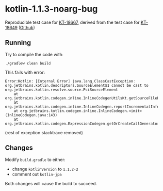 # kotlin-1.1.3-noarg-bug

Reproducible test case for [KT-18667](https://youtrack.jetbrains.com/issue/KT-18667), derived from
the test case for [KT-18649](https://youtrack.jetbrains.com/issue/KT-18649) ([Github](https://github.com/komu/kotlin-1.1.3-noarg-bug))

## Running

Try to compile the code with:

```shell
./gradlew clean build
```

This fails with error:

```
Error:Kotlin: [Internal Error] java.lang.ClassCastException: org.jetbrains.kotlin.descriptors.SourceElement$1 cannot be cast to org.jetbrains.kotlin.resolve.source.PsiSourceElement
	at org.jetbrains.kotlin.codegen.inline.InlineCodegenUtilsKt.getSourceFilePath(inlineCodegenUtils.kt:35)
	at org.jetbrains.kotlin.codegen.inline.InlineCodegen.reportIncrementalInfo(InlineCodegen.java:1040)
	at org.jetbrains.kotlin.codegen.inline.InlineCodegen.<init>(InlineCodegen.java:143)
	at org.jetbrains.kotlin.codegen.ExpressionCodegen.getOrCreateCallGenerator(ExpressionCodegen.java:2299)
```
(rest of exception stacktrace removed)

## Changes

Modify `build.gradle` to either:

- change `kotlinVersion` to `1.1.2-2`
- comment out `kotlin-jpa`

Both changes will cause the build to succeed.

